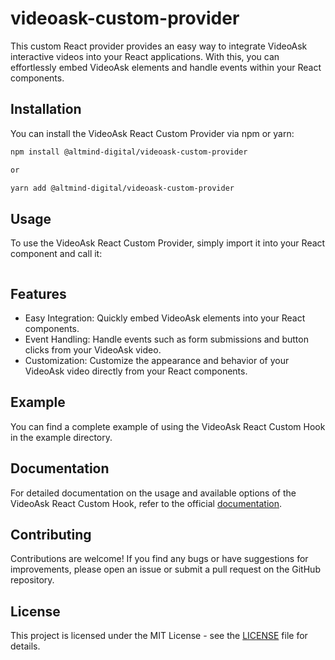 # videoask-custom-provider
This custom React provider provides an easy way to integrate VideoAsk interactive videos into your React applications. With this, you can effortlessly embed VideoAsk elements and handle events within your React components.

## Installation

You can install the VideoAsk React Custom Provider via npm or yarn:

```bash
npm install @altmind-digital/videoask-custom-provider

or 

yarn add @altmind-digital/videoask-custom-provider
```

## Usage
To use the VideoAsk React Custom Provider, simply import it into your React component and call it:

```bash

```

## Features
- Easy Integration: Quickly embed VideoAsk elements into your React components.
- Event Handling: Handle events such as form submissions and button clicks from your VideoAsk video.
- Customization: Customize the appearance and behavior of your VideoAsk video directly from your React components.


## Example
You can find a complete example of using the VideoAsk React Custom Hook in the example directory.

## Documentation
For detailed documentation on the usage and available options of the VideoAsk React Custom Hook, refer to the official [documentation](https://www.videoask.com/help/embed/360059030911-embed-a-videoask-widget).

## Contributing
Contributions are welcome! If you find any bugs or have suggestions for improvements, please open an issue or submit a pull request on the GitHub repository.

## License
This project is licensed under the MIT License - see the [LICENSE](https://github.com/altMindInc/videoask-custom-provider/blob/main/LICENSE) file for details.
